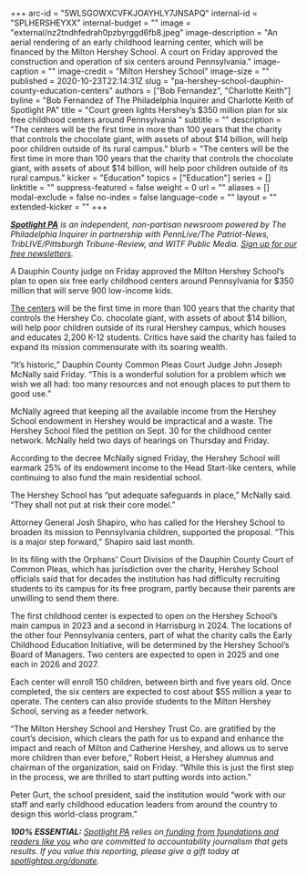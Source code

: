 +++
arc-id = "5WLSGOWXCVFKJOAYHLY7JNSAPQ"
internal-id = "SPLHERSHEYXX"
internal-budget = ""
image = "external/nz2tndhfedrah0pzbyrggd6fb8.jpeg"
image-description = "An aerial rendering of an early childhood learning center, which will be financed by the Milton Hershey School. A court on Friday approved the construction and operation of six centers around Pennsylvania."
image-caption = ""
image-credit = "Milton Hershey School"
image-size = ""
published = 2020-10-23T22:14:31Z
slug = "pa-hershey-school-dauphin-county-education-centers"
authors = ["Bob Fernandez", "Charlotte Keith"]
byline = "Bob Fernandez of The Philadelphia Inquirer and Charlotte Keith of Spotlight PA"
title = "Court green lights Hershey’s $350 million plan for six free childhood centers around Pennsylvania "
subtitle = ""
description = "The centers will be the first time in more than 100 years that the charity that controls the chocolate giant, with assets of about $14 billion, will help poor children outside of its rural campus."
blurb = "The centers will be the first time in more than 100 years that the charity that controls the chocolate giant, with assets of about $14 billion, will help poor children outside of its rural campus."
kicker = "Education"
topics = ["Education"]
series = []
linktitle = ""
suppress-featured = false
weight = 0
url = ""
aliases = []
modal-exclude = false
no-index = false
language-code = ""
layout = ""
extended-kicker = ""
+++

<a href="https://www.spotlightpa.org/"><i><b>Spotlight PA</b></i></a><i> is an independent, non-partisan newsroom powered by The Philadelphia Inquirer in partnership with PennLive/The Patriot-News, TribLIVE/Pittsburgh Tribune-Review, and WITF Public Media. </i><a href="https://www.spotlightpa.org/newsletters"><i>Sign up for our free newsletters</i></a><i>.</i>

A Dauphin County judge on Friday approved the Milton Hershey School’s plan to open six free early childhood centers around Pennsylvania for $350 million that will serve 900 low-income kids.

<a href="https://www.hersheyearlylearning.org/">The centers</a> will be the first time in more than 100 years that the charity that controls the Hershey Co. chocolate giant, with assets of about $14 billion, will help poor children outside of its rural Hershey campus, which houses and educates 2,200 K-12 students. Critics have said the charity has failed to expand its mission commensurate with its soaring wealth.

“It’s historic,” Dauphin County Common Pleas Court Judge John Joseph McNally said Friday. “This is a wonderful solution for a problem which we wish we all had: too many resources and not enough places to put them to good use.”

McNally agreed that keeping all the available income from the Hershey School endowment in Hershey would be impractical and a waste. The Hershey School filed the petition on Sept. 30 for the childhood center network. McNally held two days of hearings on Thursday and Friday.

According to the decree McNally signed Friday, the Hershey School will earmark 25% of its endowment income to the Head Start-like centers, while continuing to also fund the main residential school.

The Hershey School has “put adequate safeguards in place,” McNally said. “They shall not put at risk their core model.”

Attorney General Josh Shapiro, who has called for the Hershey School to broaden its mission to Pennsylvania children, supported the proposal. “This is a major step forward,” Shapiro said last month.

In its filing with the Orphans' Court Division of the Dauphin County Court of Common Pleas, which has jurisdiction over the charity, Hershey School officials said that for decades the institution has had difficulty recruiting students to its campus for its free program, partly because their parents are unwilling to send them there.

The first childhood center is expected to open on the Hershey School’s main campus in 2023 and a second in Harrisburg in 2024. The locations of the other four Pennsylvania centers, part of what the charity calls the Early Childhood Education Initiative, will be determined by the Hershey School’s Board of Managers. Two centers are expected to open in 2025 and one each in 2026 and 2027.

Each center will enroll 150 children, between birth and five years old. Once completed, the six centers are expected to cost about $55 million a year to operate. The centers can also provide students to the Milton Hershey School, serving as a feeder network.

“The Milton Hershey School and Hershey Trust Co. are gratified by the court’s decision, which clears the path for us to expand and enhance the impact and reach of Milton and Catherine Hershey, and allows us to serve more children than ever before,” Robert Heist, a Hershey alumnus and chairman of the organization, said on Friday. “While this is just the first step in the process, we are thrilled to start putting words into action.”

Peter Gurt, the school president, said the institution would “work with our staff and early childhood education leaders from around the country to design this world-class program.”

<i><b>100% ESSENTIAL:</b></i><i> </i><a href="https://www.spotlightpa.org/"><i>Spotlight PA</i></a><i> relies on</i><a href="https://www.spotlightpa.org/support"><i> funding from foundations and readers like you</i></a><i> who are committed to accountability journalism that gets results. If you value this reporting, please give a gift today at </i><a href="http://spotlightpa.org/donate"><i>spotlightpa.org/donate</i></a><i>.</i>
